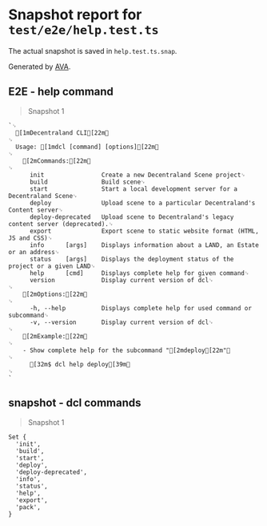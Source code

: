 # Snapshot report for `test/e2e/help.test.ts`

The actual snapshot is saved in `help.test.ts.snap`.

Generated by [AVA](https://ava.li).

## E2E - help command

> Snapshot 1

    `␊
      [1mDecentraland CLI[22m␊
    ␊
      Usage: [1mdcl [command] [options][22m␊
    ␊
        [2mCommands:[22m␊
    ␊
          init                Create a new Decentraland Scene project␊
          build               Build scene␊
          start               Start a local development server for a Decentraland Scene␊
          deploy              Upload scene to a particular Decentraland's Content server␊
          deploy-deprecated   Upload scene to Decentraland's legacy content server (deprecated).␊
          export              Export scene to static website format (HTML, JS and CSS)␊
          info      [args]    Displays information about a LAND, an Estate or an address␊
          status    [args]    Displays the deployment status of the project or a given LAND␊
          help      [cmd]     Displays complete help for given command␊
          version             Display current version of dcl␊
    ␊
        [2mOptions:[22m␊
    ␊
          -h, --help          Displays complete help for used command or subcommand␊
          -v, --version       Display current version of dcl␊
    ␊
        [2mExample:[22m␊
    ␊
        - Show complete help for the subcommand "[2mdeploy[22m"␊
    ␊
          [32m$ dcl help deploy[39m␊
    ␊
    `

## snapshot - dcl commands

> Snapshot 1

    Set {
      'init',
      'build',
      'start',
      'deploy',
      'deploy-deprecated',
      'info',
      'status',
      'help',
      'export',
      'pack',
    }

